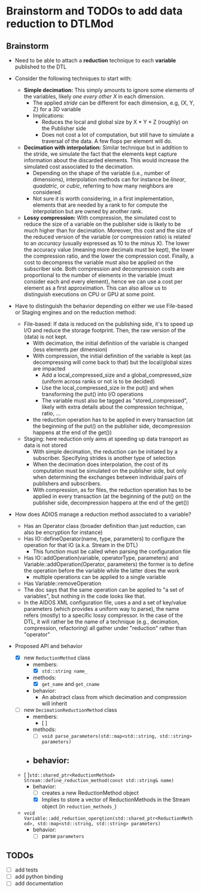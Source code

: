 # Brainstorm and TODOs to add data reduction to DTLMod

## Brainstorm
- Need to be able to attach a **reduction** technique to each **variable** published to the DTL

- Consider the following techniques to start with:
  - **Simple decimation:** This simply amounts to ignore some elements of the variables, likely *one every other X* in each dimension.
    - The applied *stride* can be different for each dimension, e.g, {X, Y, Z} for a 3D variable
    - Implications:
        - Reduces the local and global size by X * Y * Z (roughly) on the Publisher side
        - Does not cost a lot of computation, but still have to simulate a traversal of the data. A few flops per element will do.
  - **Decimation with interpolation:** Similar technique but in addition to the stride, we simulate the fact that the elements kept capture information about the discarded elements. This would increase the simulated cost associated to the decimation.
    - Depending on the shape of the variable (i.e., number of dimensions), interpolation methods can for instance be *linear*, *quadatric*, or *cubic*, referring to how many neighbors are considered.
    - Not sure it is worth considering, in a first implementation, elements that are needed by a rank to for compute the interpolation but are owned by another rank.
  - **Lossy compression:** With compression, the simulated cost to reduce the size of a variable on the publisher side  is likely to be much higher than for decimation. Moreover, this cost and the size of the reduced version of the variable (or compression ratio) is related to an *accuracy* (usually expressed as 10 to the minus X). The lower the accuracy value (meaning more decimals must be kept), the lower the compression ratio, and the lower the compression cost. Finally, a cost to decompress the variable must also be applied on the subscriber side. Both compression and decompression costs are proportional to the number of elements in the variable (must consider each and every element), hence we can use a cost per element as a first approximation. This can also allow us to distinguish executions on CPU or GPU at some point. 

- Have to distinguish the behavior depending on either we use File-based or Staging engines and on the reduction method:
    - File-based: If data is reduced on the publishing side, it's to speed up I/O and reduce the storage footprint. Then, the raw version of the (data) is not kept.
        - With decimation, the initial definition of the variable is changed (less elements per dimension)
        - With compression, the initial definition of the variable is kept (as decompressing will come back to that) but the local/global sizes are impacted
            - Add a local_compressed_size and a global_compressed_size (uniform across ranks or not is to be decided)
            - Use the local_compressed_size in the put() and when transforming the put() into I/O operations
            - The variable must also be tagged as "stored_compressed", likely with extra details about the compression technique, ratio, ...
        - the reduction operation has to be applied in every transaction (at the beginning of the put() on the publisher side, decompression happens at the end of the get())
    - Staging: here reduction only aims at speeding up data transport as data is not stored
        - With simple decimation, the reduction can be initiated by a subscriber. Specifying strides is another type of selection
        - When the decimation does interpolation, the cost of its computation must be simulated on the publisher side, but only when determining the exchanges between individual pairs of publishers and subscribers.
        - With compression, as for files, the reduction operation has to be applied in every transaction (at the beginning of the put() on the publisher side, decompression happens at the end of the get())       

- How does ADIOS manage a reduction method associated to a variable?
    - Has an Operator class (broader definition than just reduction, can also be encryption for instance)
    - Has IO::defineOperator(name, type, parameters) to configure the operation for that IO (a.k.a. Stream in the DTL)
        - This function must be called when parsing the configuration file
   - Has IO::addOperation(variable, operatorType, parameters) and Variable::addOperation(Operator, parameters) the former is to define the operation before the variable while the latter does the work
        - multiple operations can be applied to a single variable
   - Has Variable::removeOperation
   - The doc says that the same operation can be applied to "a set of variables", but nothing in the code looks like that.
   - In the AIDOS XML configuration file, uses a <operator type="name"> and a set of key/value parameters (which provides a uniform way to parse), the name refers (mostly) to a specific lossy compressor. In the case of the DTL, it will rather be the name of a technique (e.g., decimation, compression, refactoring) all gather under "reduction" rather than "operator" 

- Proposed API and behavior
    - [x] new `ReductionMethod` class
        - members:
            - [x] `std::string name_`
        - methods:
            - [x] `get_name` and `get_cname`
        - behavior:
            - An abstract class from which decimation and compression will inherit
    - [ ] new `DecimationReductionMethod` class
        - members:
            - [ ] 
        - methods:
            - [ ] `void parse_parameters(std::map<std::string, std::string> parameters)` 
        - behavior:
            - 
    - [ ]`std::shared_ptr<ReductionMethod> Stream::define_reduction_method(const std::string& name)`
        - behavior:
            - [ ] creates a new ReductionMethod object
            - [x] Implies to store a vector of ReductionMethods in the Stream object (in `reduction_methods_`)
    - `void Variable::add_reduction_operqtion(std::shared_ptr<ReductionMethod>, std::map<std::string, std::string> parameters)`
        - behavior:
            - [ ] parse `parameters`

## TODOs
- [ ] add tests
- [ ] add python binding
- [ ] add documentation